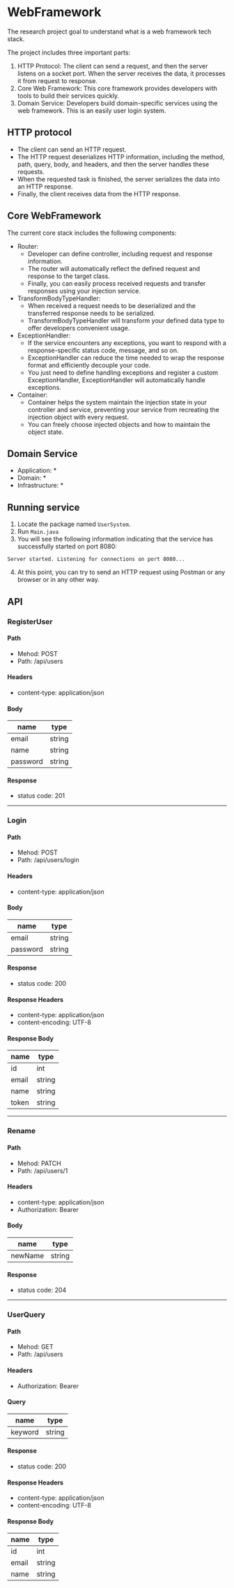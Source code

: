 # WebFramework

The research project goal to understand what is a web framework tech stack.

The project includes three important parts:
1. HTTP Protocol: The client can send a request, and then the server listens on a socket port. When the server receives the data, it processes it from request to response.
2. Core Web Framework: This core framework provides developers with tools to build their services quickly.
3. Domain Service: Developers build domain-specific services using the web framework. This is an easily user login system.

## HTTP protocol

* The client can send an HTTP request. 
* The HTTP request deserializes HTTP information, including the method, path, query, body, and headers, and then the server handles these requests. 
* When the requested task is finished, the server serializes the data into an HTTP response. 
* Finally, the client receives data from the HTTP response.

## Core WebFramework

The current core stack includes the following components:
* Router:
  * Developer can define controller, including request and response information.
  * The router will automatically reflect the defined request and response to the target class.
  * Finally, you can easily process received requests and transfer responses using your injection service.
* TransformBodyTypeHandler:
  * When received a request needs to be deserialized and the transferred response needs to be serialized.
  * TransformBodyTypeHandler will transform your defined data type to offer developers convenient usage. 
* ExceptionHandler:
  * If the service encounters any exceptions, you want to respond with a response-specific status code, message, and so on.
  * ExceptionHandler can reduce the time needed to wrap the response format and efficiently decouple your code.
  * You just need to define handling exceptions and register a custom ExceptionHandler, ExceptionHandler will automatically handle exceptions. 
* Container:
  * Container helps the system maintain the injection state in your controller and service, preventing your service from recreating the injection object with every request.
  * You can freely choose injected objects and how to maintain the object state.
  
## Domain Service

* Application:
  * 
* Domain:
  * 
* Infrastructure:
  * 

## Running service

1. Locate the package named `UserSystem`.
2. Run `Main.java`
3. You will see the following information indicating that the service has successfully started on port 8080:
```
Server started. Listening for connections on port 8080...
```
4. At this point, you can try to send an HTTP request using Postman or any browser or in any other way.

## API 

### RegisterUser 
#### Path
* Mehod: POST
* Path: /api/users

#### Headers
* content-type: application/json
  
#### Body
| name| type |
|-|-|
|email|string |
|name|string |
|password|string |

#### Response 
* status code: 201

---

### Login 
#### Path
* Mehod: POST
* Path: /api/users/login

#### Headers
* content-type: application/json
  
#### Body
| name| type |
|-|-|
|email|string |
|password|string |

#### Response 
* status code: 200

#### Response Headers
* content-type: application/json
* content-encoding: UTF-8

#### Response Body
| name| type |
|-|-|
|id|int |
|email|string |
|name|string |
|token|string |

---

### Rename 
#### Path
* Mehod: PATCH
* Path: /api/users/1

#### Headers
* content-type: application/json
* Authorization: Bearer <token>
  
#### Body
| name| type |
|-|-|
|newName|string |

#### Response 
* status code: 204

---

### UserQuery

#### Path
* Mehod: GET
* Path: /api/users

#### Headers
* Authorization: Bearer <token>
  
#### Query
| name| type |
|-|-|
|keyword|string |

#### Response 
* status code: 200

#### Response Headers
* content-type: application/json
* content-encoding: UTF-8

#### Response Body
| name| type |
|-|-|
|id|int |
|email|string |
|name|string |
